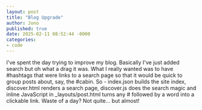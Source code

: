 ```yaml
---
layout: post
title: "Blog Upgrade"
author: Jono
published: true
date: 2025-02-11 08:52:44 -0000
categories: 
- code
---
```

I've spent the day trying to improve my blog. Basically I've just added search but oh what a drag it was. What I really wanted was to have #hashtags that were links to a search page so that it would be quick to group posts about, say, the #cabin. So - index.json builds the site index, discover.html renders a search page, discover.js does the search magic and inline JavaScript in _layouts/post.html turns any # followed by a word into a clickable link. Waste of a day? Not quite... but almost! 

